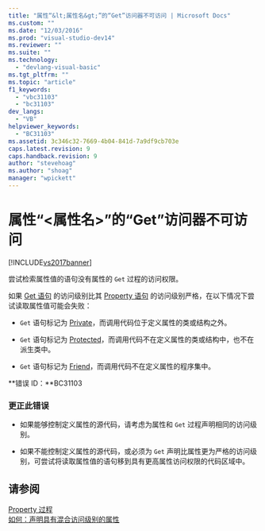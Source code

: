```yaml
---
title: "属性“&lt;属性名&gt;”的“Get”访问器不可访问 | Microsoft Docs"
ms.custom: ""
ms.date: "12/03/2016"
ms.prod: "visual-studio-dev14"
ms.reviewer: ""
ms.suite: ""
ms.technology: 
  - "devlang-visual-basic"
ms.tgt_pltfrm: ""
ms.topic: "article"
f1_keywords: 
  - "vbc31103"
  - "bc31103"
dev_langs: 
  - "VB"
helpviewer_keywords: 
  - "BC31103"
ms.assetid: 3c346c32-7669-4b04-841d-7a9df9cb703e
caps.latest.revision: 9
caps.handback.revision: 9
author: "stevehoag"
ms.author: "shoag"
manager: "wpickett"
---
```

# 属性“&lt;属性名&gt;”的“Get”访问器不可访问
[!INCLUDE[vs2017banner](../../../csharp/includes/vs2017banner.md)]

尝试检索属性值的语句没有属性的 `Get` 过程的访问权限。  
  
 如果 [Get 语句](../../../visual-basic/language-reference/statements/get-statement.md) 的访问级别比其 [Property 语句](../../../visual-basic/language-reference/statements/property-statement.md) 的访问级别严格，在以下情况下尝试读取属性值可能会失败：  
  
-   `Get` 语句标记为 [Private](../../../visual-basic/language-reference/modifiers/private.md)，而调用代码位于定义属性的类或结构之外。  
  
-   `Get` 语句标记为 [Protected](../../../visual-basic/language-reference/modifiers/protected.md)，而调用代码不在定义属性的类或结构中，也不在派生类中。  
  
-   `Get` 语句标记为 [Friend](../../../visual-basic/language-reference/modifiers/friend.md)，而调用代码不在定义属性的程序集中。  
  
 **错误 ID：**BC31103  
  
### 更正此错误  
  
-   如果能够控制定义属性的源代码，请考虑为属性和 `Get` 过程声明相同的访问级别。  
  
-   如果不能控制定义属性的源代码，或必须为 `Get` 声明比属性更为严格的访问级别，可尝试将读取属性值的语句移到具有更高属性访问权限的代码区域中。  
  
## 请参阅  
 [Property 过程](../../../visual-basic/programming-guide/language-features/procedures/property-procedures.md)   
 [如何：声明具有混合访问级别的属性](../../../visual-basic/programming-guide/language-features/procedures/how-to-declare-a-property-with-mixed-access-levels.md)